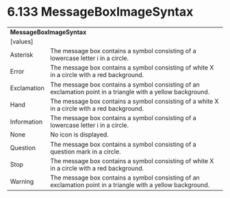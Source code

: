 <html dir="LTR" xmlns:mshelp="http://msdn.microsoft.com/mshelp" xmlns:ddue="http://ddue.schemas.microsoft.com/authoring/2003/5" xmlns:xlink="http://www.w3.org/1999/xlink" xmlns:tool="http://www.microsoft.com/tooltip">

<body>
 <input type="hidden" id="userDataCache" class="userDataStyle">
 <input type="hidden" id="hiddenScrollOffset">
 <img id="dropDownImage" style="display:none; height:0; width:0;" src="../local/drpdown.gif">
 <img id="dropDownHoverImage" style="display:none; height:0; width:0;" src="../local/drpdown_orange.gif">
 <img id="collapseImage" style="display:none; height:0; width:0;" src="../local/collapse.gif">
 <img id="expandImage" style="display:none; height:0; width:0;" src="../local/exp.gif">
 <img id="collapseAllImage" style="display:none; height:0; width:0;" src="../local/collall.gif">
 <img id="expandAllImage" style="display:none; height:0; width:0;" src="../local/expall.gif">
 <img id="copyImage" style="display:none; height:0; width:0;" src="../local/copycode.gif">
 <img id="copyHoverImage" style="display:none; height:0; width:0;" src="../local/copycodeHighlight.gif">
 <div id="header"><h1 class="heading">6.133 MessageBoxImageSyntax</h1></div>

 <div id="mainSection">
 <div id="mainBody">
 <div id="allHistory" class="saveHistory" onsave="saveAll()" onload="loadAll()"></div>
 <p xmlns:wsd="http://wsdev.schemas.microsoft.com/authoring/2008/2" xmlns:msxsl="urn:schemas-microsoft-com:xslt" xmlns:script="urn:script" xmlns:build="urn:build">
 </p>
 <div id="sectionSection0" class="section" name="collapseableSection">
 <content xmlns="http://ddue.schemas.microsoft.com/authoring/2003/5" xmlns:wsd="http://wsdev.schemas.microsoft.com/authoring/2008/2" xmlns:msxsl="urn:schemas-microsoft-com:xslt" xmlns:script="urn:script" xmlns:build="urn:build">
 </content>
 </div>
 <div id="sectionSection1" class="section" name="collapseableSection">
 <content xmlns="http://ddue.schemas.microsoft.com/authoring/2003/5" xmlns:wsd="http://wsdev.schemas.microsoft.com/authoring/2008/2" xmlns:msxsl="urn:schemas-microsoft-com:xslt" xmlns:script="urn:script" xmlns:build="urn:build">
 <table class="ProtocolAuthoredTable" xmlns="">
 <tr><td colspan="2">
 <b>
MessageBoxImageSyntax </b>
 </td>
 </tr>
 <tr><td><div class="indent0">[values]</div></td>
 <td> </td>
 </tr>
 <tr><td><div class="indent2">Asterisk</div></td>
 <td>The message box contains a symbol consisting of a lowercase letter i in a circle. </td>
 </tr>
 <tr><td><div class="indent2">Error</div></td>
 <td>The message box contains a symbol consisting of white X in a circle with a red background. </td>
 </tr>
 <tr><td><div class="indent2">Exclamation</div></td>
 <td>The message box contains a symbol consisting of an exclamation point in a triangle with a yellow background. </td>
 </tr>
 <tr><td><div class="indent2">Hand</div></td>
 <td>The message box contains a symbol consisting of a white X in a circle with a red background. </td>
 </tr>
 <tr><td><div class="indent2">Information</div></td>
 <td>The message box contains a symbol consisting of a lowercase letter i in a circle. </td>
 </tr>
 <tr><td><div class="indent2">None</div></td>
 <td>No icon is displayed. </td>
 </tr>
 <tr><td><div class="indent2">Question</div></td>
 <td>The message box contains a symbol consisting of a question mark in a circle. </td>
 </tr>
 <tr><td><div class="indent2">Stop</div></td>
 <td>The message box contains a symbol consisting of white X in a circle with a red background. </td>
 </tr>
 <tr><td><div class="indent2">Warning</div></td>
 <td>The message box contains a symbol consisting of an exclamation point in a triangle with a yellow background. </td>
 </tr>
</table>
 </content>
 </div>
 <!--[if gte IE 5]>
 <tool:tip element="languageFilterToolTip" avoidmouse="false"/>
 <![endif]-->
 </div>
 <a name="feedback"></a><span></span>
 </div>
</body></html>
